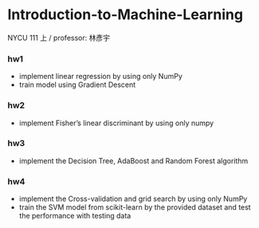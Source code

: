 # Introduction-to-Machine-Learning
NYCU 111 上 / professor: 林彥宇

### hw1
- implement linear regression by using only NumPy
- train model using Gradient Descent

### hw2
- implement Fisher’s linear discriminant by using only numpy

### hw3
- implement the Decision Tree, AdaBoost and Random Forest algorithm 

### hw4
- implement the Cross-validation and grid search by using only NumPy
- train the SVM model from scikit-learn by the provided dataset and test the performance with testing data
